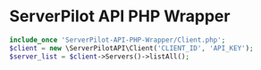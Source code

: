 # ServerPilot API PHP Wrapper

```php
include_once 'ServerPilot-API-PHP-Wrapper/Client.php';
$client = new \ServerPilotAPI\Client('CLIENT_ID', 'API_KEY');
$server_list = $client->Servers()->listAll();
```